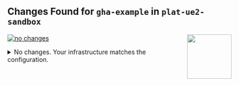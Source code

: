 
## Changes Found for `gha-example` in `plat-ue2-sandbox`

<a href="https://cloudposse.com/"><img src="https://cloudposse.com/logo-300x69.svg" width="100px" align="right"/></a>
 [![no changes](https://shields.io/badge/-NO_CHANGE-inactive?style=for-the-badge)](#user-content-plat-ue2-sandbox-gha-example)



<details><summary><a id="result-plat-ue2-sandbox-gha-example" />No changes. Your infrastructure matches the configuration.</summary>

<br/>      
To reproduce this locally, run:<br/><br/>

```shell
atmos terraform plan gha-example -s plat-ue2-sandbox
```
    


    
---
    
</details>




      
